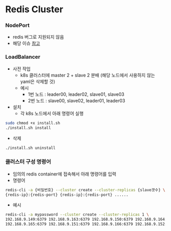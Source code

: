 # Redis Cluster

### NodePort
* redis 버그로 지원되지 않음
* 해당 이슈 [참고](https://github.com/redis/redis/issues/6432)

### LoadBalancer
* 사전 작업
    * k8s 클러스터에 master 2 + slave 2 분배 (해당 노드에서 사용하지 않는 yaml은 삭제할 것)
    * 예시
        * 1번 노드 : leader00, leader02, slave01, slave03
        * 2번 노드 : slave00, slave02, leader01, leader03
* 설치
    * 각 k8s 노드에서 아래 명령어 실행
```bash
sudo chmod +x install.sh
./install.sh install
```
* 삭제
```bash
./install.sh uninstall
```

### 클러스터 구성 명령어

* 임의의 redis container에 접속해서 아래 명령어를 입력
* 명령어
```bash
redis-cli -a {비밀번호} --cluster create --cluster-replicas {slave갯수} \
{redis-ip}:{redis-port} {redis-ip}:{redis-port} ......
```

* 예시
```bash
redis-cli -a mypassword --cluster create --cluster-replicas 1 \
192.168.9.149:6379 192.168.9.163:6379 192.168.9.150:6379 192.168.9.164:6379 \
192.168.9.165:6379 192.168.9.151:6379 192.168.9.166:6379 192.168.9.152:6379
```
